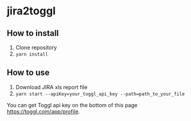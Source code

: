 # jira2toggl

## How to install
1. Clone repository
2. `yarn install` 

## How to use
1. Download JIRA xls report file
2. `yarn start --apiKey=your_toggl_api_key --path=path_to_your_file`

You can get Toggl api key on the bottom of this page https://toggl.com/app/profile.
